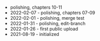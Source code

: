 
- polishing, chapters 10-11
- 2022-02-07 - polishing, chapters 07-09
- 2022-02-01 - polishing, merge test
- 2022-01-31 - polishing, edit-branch
- 2022-01-26 - first public upload
- 2021-08-19 - initialized

